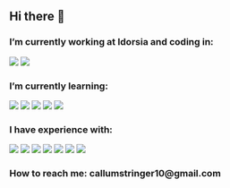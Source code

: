 <p style="text-align: center;">
<h2> Hi there 👋 </h2>
<h3>I’m currently working at Idorsia and coding in:</h3>
<img src="https://img.shields.io/badge/java-%23404040.svg?&style=flat-square&logo=Java"/>
<img src="https://img.shields.io/badge/Apache_Maven-%23404040.svg?&style=flat-square&logo=Apache Maven"/>
<br>
<h3>I’m currently learning:</h3>
<img src="https://img.shields.io/badge/Vue-%23404040.svg?&style=flat-square&logo=Vue.js"/>
<img src="https://img.shields.io/badge/PowerShell-%23404040.svg?&style=flat-square&logo=PowerShell"/>
<img src="https://img.shields.io/badge/node.js%20-%23404040.svg?&style=flat-square&logo=node.js"/>
<img src="https://img.shields.io/badge/javascript%20-%23404040.svg?&style=flat-square&logo=javascript"/>
<img src="https://img.shields.io/badge/markdown-%23404040.svg?&style=flat-square&logo=markdown"/>
<h3>I have experience with:</h3>
<img src="https://img.shields.io/badge/html5%20-%23404040.svg?&style=flat-square&logo=html5"/>
<img src="https://img.shields.io/badge/css3%20-%23404040.svg?&style=flat-square&logo=css3"/>
<img src="https://img.shields.io/badge/git%20-%23404040.svg?&style=flat-square&logo=git"/>
<img src="https://img.shields.io/badge/github%20-%23404040.svg?&style=flat-square&logo=github"/>
<img src="https://img.shields.io/badge/mysql-%23404040.svg?&style=flat-square&logo=mysql"/>
<img src="https://img.shields.io/badge/PowerShell-%23404040.svg?&style=flat-square&logo=PowerShell"/>
<img src="https://img.shields.io/badge/java-%23404040.svg?&style=flat-square&logo=Java"/>
<h3> How to reach me: callumstringer10@gmail.com</h3>
</p>